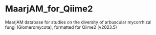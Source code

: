 # MaarjAM_for_Qiime2
MaarjAM database for studies on the diversity of arbuscular mycorrhizal fungi (Glomeromycota), formatted for Qiime2 (v2023.5)
